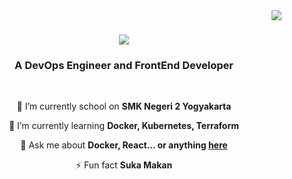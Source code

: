 <img align="right" src="https://visitor-badge.laobi.icu/badge?page_id=salesp07.salesp07" />

<h1 align="center">
    <img src="https://readme-typing-svg.herokuapp.com/?font=Righteous&size=35&center=true&vCenter=true&width=500&height=70&duration=4000&lines=Hi+There!+👋;+I'm+Muhammad+Rafli!;" />
</h1>

<h3 align="center">A DevOps Engineer and FrontEnd Developer</h3>

<br/>

<div align="center">
 
 🔭 I’m currently school on **SMK Negeri 2 Yogyakarta**
 
 🌱 I’m currently learning **Docker, Kubernetes, Terraform**

💬 Ask me about **Docker, React... or anything [here](https://github.com/rufflekies/)**

⚡ Fun fact **Suka Makan**

 </div>
 
